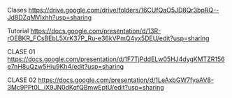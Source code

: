 Clases
https://drive.google.com/drive/folders/16CUfQaO5JD8Qr3bpRQ--Jd8DZqMVIxhh?usp=sharing

Tutorial
https://docs.google.com/presentation/d/13R-rOEBKR_FCsBEbL5XrK37P_Ru-e36kVPmQ4yx5DEU/edit?usp=sharing

CLASE 01
https://docs.google.com/presentation/d/1F7TjPddELw05HJ4dygKMTZR156e7nH8uQzw5Hiu9Kh4/edit?usp=sharing

CLASE 02
https://docs.google.com/presentation/d/1LeAxbGW7fyaAV8-3Mc9PPt0L_iX9JN0dKqfQBmwEptU/edit?usp=sharing
